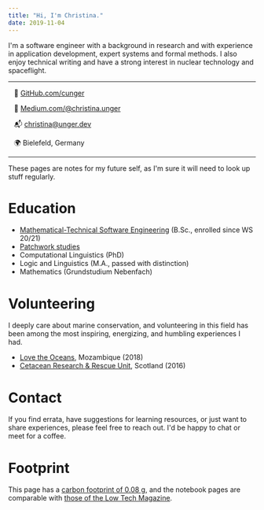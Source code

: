 ```yaml
---
title: "Hi, I'm Christina."
date: 2019-11-04
---
```


I'm a software engineer with a background in research and with experience in application development, expert systems and formal methods. I also enjoy technical writing and have a strong interest in nuclear technology and spaceflight.

---
  &nbsp;&nbsp; 💾 [GitHub.com/cunger](https://github.com/cunger/)

  &nbsp;&nbsp; 📝 [Medium.com/@christina.unger](https://medium.com/@christina.unger)

  &nbsp;&nbsp; 📬 christina@unger.dev

  &nbsp;&nbsp; 🌍 Bielefeld, Germany

  <!-- &nbsp;&nbsp; ️🛠 Rust, Fortran, Functional Programming, Linux, Git -->

  <!-- &nbsp;&nbsp; 🤹‍♀️  -->
---

These pages are notes for my future self, as I'm sure it will need to look up stuff regularly.

# Education

* [Mathematical-Technical Software Engineering](https://www.fernuni-hagen.de/mi/studium/bsc_matse/index.shtml) (B.Sc., enrolled since WS 20/21)
* [Patchwork studies](/patchwork)
* Computational Linguistics (PhD)
* Logic and Linguistics (M.A., passed with distinction)
* Mathematics (Grundstudium Nebenfach)

# Volunteering

I deeply care about marine conservation, and volunteering in this field has been among the most inspiring, energizing, and humbling experiences I had.

* [Love the Oceans](https://lovetheoceans.org), Mozambique (2018)
* [Cetacean Research & Rescue Unit](http://www.crru.org.uk/), Scotland (2016)

# Contact

If you find errata, have suggestions for learning resources, or just want to share experiences, please feel free to reach out. I'd be happy to chat or meet for a coffee.

# Footprint

This page has a [carbon footprint of 0.08 g](https://www.websitecarbon.com/website/cunger-github-io-about/), and the notebook pages are comparable with [those of the Low Tech Magazine](https://solar.lowtechmagazine.com/2018/09/how-to-build-a-lowtech-website.html).
